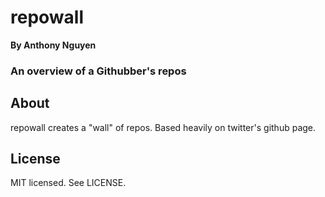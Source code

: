 # repowall
**By Anthony Nguyen**
### An overview of a Githubber's repos


## About

repowall creates a "wall" of repos. Based heavily on twitter's github page.


## License
MIT licensed. See LICENSE.